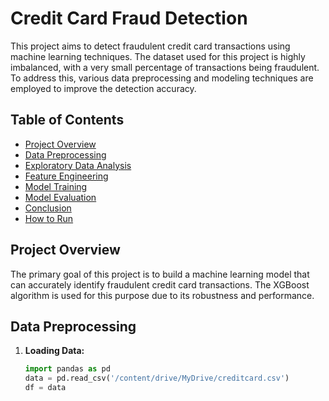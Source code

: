 # Credit Card Fraud Detection

This project aims to detect fraudulent credit card transactions using machine learning techniques. The dataset used for this project is highly imbalanced, with a very small percentage of transactions being fraudulent. To address this, various data preprocessing and modeling techniques are employed to improve the detection accuracy.

## Table of Contents
- [Project Overview](#project-overview)
- [Data Preprocessing](#data-preprocessing)
- [Exploratory Data Analysis](#exploratory-data-analysis)
- [Feature Engineering](#feature-engineering)
- [Model Training](#model-training)
- [Model Evaluation](#model-evaluation)
- [Conclusion](#conclusion)
- [How to Run](#how-to-run)

## Project Overview

The primary goal of this project is to build a machine learning model that can accurately identify fraudulent credit card transactions. The XGBoost algorithm is used for this purpose due to its robustness and performance.

## Data Preprocessing

1. **Loading Data:**
   ```python
   import pandas as pd
   data = pd.read_csv('/content/drive/MyDrive/creditcard.csv')
   df = data
